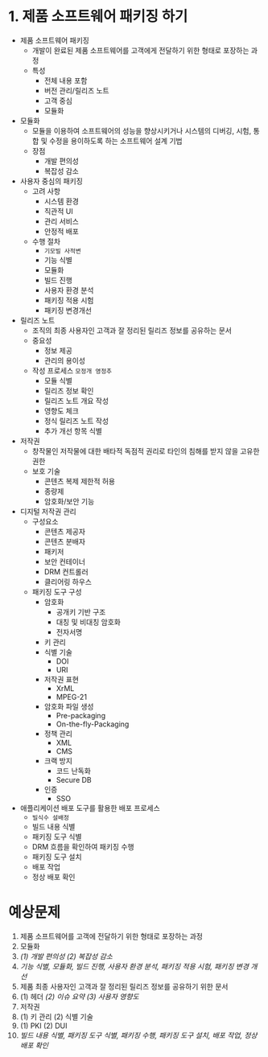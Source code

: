 # 1. 제품 소프트웨어 패키징 하기

- 제품 소프트웨어 패키징
  - 개발이 완료된 제품 소프트웨어를 고객에게 전달하기 위한 형태로 포장하는 과정
  - 특성
    - 전체 내용 포함
    - 버전 관리/릴리즈 노트
    - 고객 중심
    - 모듈화
- 모듈화
  - 모듈을 이용하여 소프트웨어의 성능을 향상시키거나 시스템의 디버깅, 시험, 통합 및 수정을 용이하도록 하는 소프트웨어 설계 기법
  - 장점
    - 개발 편의성
    - 복잡성 감소
- 사용자 중심의 패키징
  - 고려 사항
    - 시스템 환경
    - 직관적 UI
    - 관리 서비스
    - 안정적 배포
  - 수행 절차
    - `기모빌 사적변`
    - 기능 식별
    - 모듈화
    - 빌드 진행
    - 사용자 환경 분석
    - 패키징 적용 시험
    - 패키징 변경개선
- 릴리즈 노트
  - 조직의 최종 사용자인 고객과 잘 정리된 릴리즈 정보를 공유하는 문서
  - 중요성
    - 정보 제공
    - 관리의 용이성
  - 작성 프로세스 `모정개 영정추`
    - 모듈 식별
    - 릴리즈 정보 확인
    - 릴리즈 노트 개요 작성
    - 영향도 체크
    - 정식 릴리즈 노트 작성
    - 추가 개선 항목 식별
- 저작권
  - 창작물인 저작물에 대한 배타적 독점적 권리로 타인의 침해를 받지 않을 고유한 권한
  - 보호 기술
    - 콘텐츠 복제 제한적 허용
    - 종량제
    - 암호화/보안 기능
- 디지털 저작권 관리
  - 구성요소
    - 콘텐츠 제공자
    - 콘텐츠 분배자
    - 패키저
    - 보안 컨테이너
    - DRM 컨트롤러
    - 클리어링 하우스
  - 패키징 도구 구성
    - 암호화
      - 공개키 기반 구조
      - 대칭 및 비대칭 암호화
      - 전자서명
    - 키 관리
    - 식별 기술
      - DOI
      - URI
    - 저작권 표현
      - XrML
      - MPEG-21
    - 암호화 파일 생성
      - Pre-packaging
      - On-the-fly-Packaging
    - 정책 관리
      - XML
      - CMS
    - 크랙 방지
      - 코드 난독화
      - Secure DB
    - 인증
      - SSO
- 애플리케이션 배포 도구를 활용한 배포 프로세스
  - `빌식수 설배정`
  - 빌드 내용 식별
  - 패키징 도구 식별
  - DRM 흐름을 확인하여 패키징 수행
  - 패키징 도구 설치
  - 배포 작업
  - 정상 배포 확인

# 예상문제
1. 제품 소프트웨어를 고객에 전달하기 위한 형태로 포장하는 과정
2. 모듈화
3. *(1) 개발 편의성 (2) 복잡성 감소*
4. *기능 식별, 모듈화, 빌드 진행, 사용자 환경 분석, 패키징 적용 시험, 패키징 변경 개선*
5. 제품 최종 사용자인 고객과 잘 정리된 릴리즈 정보를 공유하기 위한 문서
6. (1) 헤더 *(2) 이슈 요약 (3) 사용자 영향도*
7. 저작권
8. (1) 키 관리 (2) 식별 기술
9. (1) PKI (2) DUI
10. *빌드 내용 식별, 패키징 도구 식별, 패키징 수행, 패키징 도구 설치, 배포 작업, 정상 배포 확인*